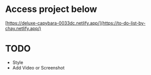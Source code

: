 # Access project below
[https://deluxe-capybara-0033dc.netlify.app/](https://to-do-list-by-chay.netlify.app/)

# TODO 
- Style
- Add Video or Screenshot
